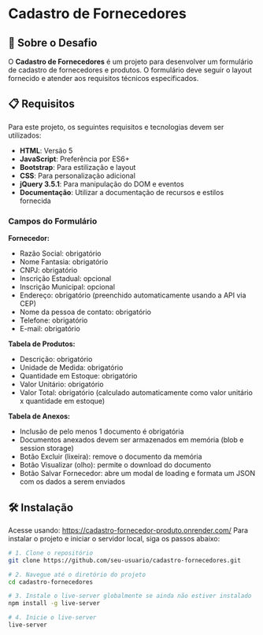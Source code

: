 # Cadastro de Fornecedores

## 🚀 Sobre o Desafio

O **Cadastro de Fornecedores** é um projeto para desenvolver um formulário de cadastro de fornecedores e produtos. O formulário deve seguir o layout fornecido e atender aos requisitos técnicos especificados.

## 📋 Requisitos

Para este projeto, os seguintes requisitos e tecnologias devem ser utilizados:

- **HTML**: Versão 5
- **JavaScript**: Preferência por ES6+
- **Bootstrap**: Para estilização e layout
- **CSS**: Para personalização adicional
- **jQuery 3.5.1**: Para manipulação do DOM e eventos
- **Documentação**: Utilizar a documentação de recursos e estilos fornecida

### Campos do Formulário

**Fornecedor:**
- Razão Social: obrigatório
- Nome Fantasia: obrigatório
- CNPJ: obrigatório
- Inscrição Estadual: opcional
- Inscrição Municipal: opcional
- Endereço: obrigatório (preenchido automaticamente usando a API via CEP)
- Nome da pessoa de contato: obrigatório
- Telefone: obrigatório
- E-mail: obrigatório

**Tabela de Produtos:**
- Descrição: obrigatório
- Unidade de Medida: obrigatório
- Quantidade em Estoque: obrigatório
- Valor Unitário: obrigatório
- Valor Total: obrigatório (calculado automaticamente como valor unitário x quantidade em estoque)

**Tabela de Anexos:**
- Inclusão de pelo menos 1 documento é obrigatória
- Documentos anexados devem ser armazenados em memória (blob e session storage)
- Botão Excluir (lixeira): remove o documento da memória
- Botão Visualizar (olho): permite o download do documento
- Botão Salvar Fornecedor: abre um modal de loading e formata um JSON com os dados a serem enviados

## 🛠 Instalação
Acesse usando: https://cadastro-fornecedor-produto.onrender.com/
Para instalar o projeto e iniciar o servidor local, siga os passos abaixo:

```bash
# 1. Clone o repositório
git clone https://github.com/seu-usuario/cadastro-fornecedores.git

# 2. Navegue até o diretório do projeto
cd cadastro-fornecedores

# 3. Instale o live-server globalmente se ainda não estiver instalado
npm install -g live-server

# 4. Inicie o live-server
live-server


